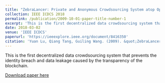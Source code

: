```yaml
---
title: "ZebraLancer: Private and Anonymous Crowdsourcing System atop Open Blockchain"
collection: IEEE ICDCS 2018
permalink: /publication/2009-10-01-paper-title-number-1
excerpt: 'This is the first decentralized data crowdsourcing system that prevents the identity breach and data leakage caused by the transparency of the blockchain. A novel anonymous-yet-accountable authentication scheme is invited to grant anonymity to users and prevent malicous ones from misusing the anonymity to double submit data.'
date: 2018-03-02
venue: 'IEEE ICDCS'
paperurl: 'https://ieeexplore.ieee.org/document/8416350'
citation: 'Yuan Lu, Qiang Tang, Guiling Wang. (2009). &quot;ZebraLancer: Private and Anonymous Crowdsourcing System atop Open Blockchain.&quot; Proc. IEEE ICDCS 2018.'
---
```

This is the first decentralized data crowdsourcing system that prevents the identity breach and data leakage caused by the transparency of the blockchain.

[Download paper here](http://academicpages.github.io/files/paper1.pdf)

